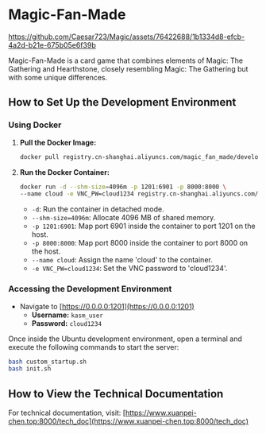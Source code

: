 # Magic-Fan-Made

https://github.com/Caesar723/Magic/assets/76422688/1b1334d8-efcb-4a2d-b21e-675b05e6f39b




Magic-Fan-Made is a card game that combines elements of Magic: The Gathering and Hearthstone, closely resembling Magic: The Gathering but with some unique differences.

## How to Set Up the Development Environment

### Using Docker

1. **Pull the Docker Image:**
   ```bash
   docker pull registry.cn-shanghai.aliyuncs.com/magic_fan_made/develop_env_ubuntu:latest
   ```

2. **Run the Docker Container:**
   ```bash
   docker run -d --shm-size=4096m -p 1201:6901 -p 8000:8000 \
   --name cloud -e VNC_PW=cloud1234 registry.cn-shanghai.aliyuncs.com/magic_fan_made/develop_env_ubuntu
   ```
   - `-d`: Run the container in detached mode.
   - `--shm-size=4096m`: Allocate 4096 MB of shared memory.
   - `-p 1201:6901`: Map port 6901 inside the container to port 1201 on the host.
   - `-p 8000:8000`: Map port 8000 inside the container to port 8000 on the host.
   - `--name cloud`: Assign the name 'cloud' to the container.
   - `-e VNC_PW=cloud1234`: Set the VNC password to 'cloud1234'.

### Accessing the Development Environment

- Navigate to [https://0.0.0.0:1201](https://0.0.0.0:1201)
  - **Username:** `kasm_user`
  - **Password:** `cloud1234`

Once inside the Ubuntu development environment, open a terminal and execute the following commands to start the server:
```bash
bash custom_startup.sh
bash init.sh
```

## How to View the Technical Documentation

For technical documentation, visit: [https://www.xuanpei-chen.top:8000/tech_doc](https://www.xuanpei-chen.top:8000/tech_doc)
